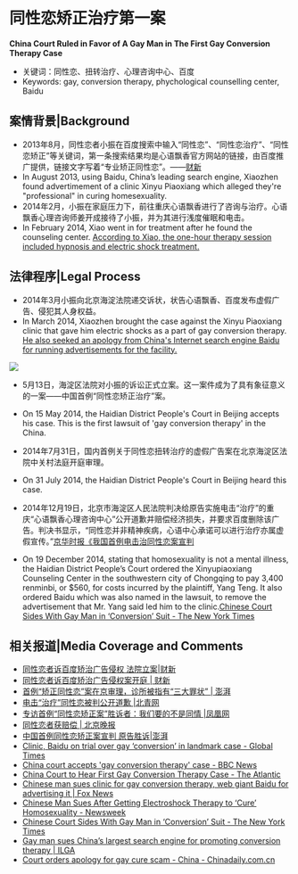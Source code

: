 # 同性恋矫正治疗第一案

**China Court Ruled in Favor of A Gay Man in The First Gay Conversion Therapy Case**

* 关键词：同性恋、扭转治疗、心理咨询中心、百度
* Keywords: gay, conversion therapy, phychological counselling center, Baidu

<!-- more -->

## 案情背景|Background

- 2013年8月，同性恋者小振在百度搜索中输入“同性恋”、“同性恋治疗”、“同性恋矫正”等关键词，第一条搜索结果均是心语飘香官方网站的链接，由百度推广提供，链接文字写着“专业矫正同性恋”。——[财新](http://china.caixin.com/2014-08-01/100711856.html)
- In August 2013, using Baidu, China’s leading search engine, Xiaozhen found advertimement of a clinic Xinyu Piaoxiang which alleged they're "professional" in curing homesexuality.
- 2014年2月，小振在家庭压力下，前往重庆心语飘香进行了咨询与治疗。心语飘香心理咨询师姜开成接待了小振，并为其进行浅度催眠和电击。
- In February 2014, Xiao went in for treatment after he found the counseling center. [According to Xiao, the one-hour therapy session included hypnosis and electric shock treatment.](http://www.chinadaily.com.cn/china/2014-12/20/content_19131311.htm)

## 法律程序|Legal Process

- 2014年3月小振向北京海淀法院递交诉状，状告心语飘香、百度发布虚假广告、侵犯其人身权益。
- In March 2014, Xiaozhen brought the case against the Xinyu Piaoxiang clinic that gave him electric shocks as a part of gay conversion therapy.  [He also seeked an apology from China's Internet search engine Baidu for running advertisements for the facility.](https://www.theatlantic.com/international/archive/2014/07/china-court-to-hear-first-gay-conversion-therapy-case/375382/)

![](http://ww3.sinaimg.cn/large/4b8bd145gw1etizx4gzq4j218g0tn0xz.jpg)

- 5月13日，海淀区法院对小振的诉讼正式立案。这一案件成为了具有象征意义的一案——中国首例“同性恋矫正治疗”案。
- On 15 May 2014, the Haidian District People's Court in Beijing accepts his case. This is the first lawsuit of 'gay conversion therapy' in the China.



- 2014年7月31日，国内首例关于同性恋扭转治疗的虚假广告案在北京海淀区法院中关村法庭开庭审理。
- On 31 July 2014, the Haidian District People's Court in Beijing heard this case.



- 2014年12月19日，北京市海淀区人民法院判决给原告实施电击“治疗”的重庆“心语飘香心理咨询中心”公开道歉并赔偿经济损失，并要求百度删除该广告。判决书显示，“同性恋并非精神疾病，心语中心承诺可以进行治疗亦属虚假宣传。”[京华时报《我国首例电击治同性恋案宣判](http://news.ifeng.com/a/20141221/42762139_0.shtml)
- On 19 December 2014, stating that homosexuality is not a mental illness, the Haidian District People’s Court ordered the Xinyupiaoxiang Counseling Center in the southwestern city of Chongqing to pay 3,400 renminbi, or $560, for costs incurred by the plaintiff, Yang Teng. It also ordered Baidu which was also named in the lawsuit, to remove the advertisement that Mr. Yang said led him to the clinic.[Chinese Court Sides With Gay Man in ‘Conversion’ Suit - The New York Times](https://www.nytimes.com/2014/12/20/world/asia/chinese-court-sides-with-gay-man-against-clinic-that-tried-to-convert-him.html)

## 相关报道|Media Coverage and Comments

* [同性恋者诉百度矫治广告侵权 法院立案|财新  ](http://china.caixin.com/2014-05-15/100677721.html?code=0&msg=第三方登录成功+)
* [同性恋者诉百度矫治广告侵权案开庭 | 财新](http://china.caixin.com/2014-08-01/100711856.html)
* [首例“矫正同性恋”案在京审理，诊所被指有“三大罪状” | 澎湃  ](http://news.163.com/14/0802/06/A2KGU3GA00014SEH.html)
* [电击“治疗”同性恋被判公开道歉 |北青网 ](http://news.hexun.com/2014-12-21/171625602.html)
* [专访首例“同性恋矫正案”胜诉者：我们要的不是同情 |凤凰网 ](http://news.ifeng.com/a/20141221/42765163_0.shtml)
* [同性恋者获赔偿 | 北京晚报](http://news.ifeng.com/a/20141221/42764577_0.shtml)
* [中国首例同性恋矫正案宣判 原告胜诉|澎湃 ](http://news.163.com/14/1219/19/ADRON5UI00014SEH.html)
* [Clinic, Baidu on trial over gay ‘conversion’ in landmark case - Global Times](http://www.globaltimes.cn/content/873733.shtml)
* [China court accepts 'gay conversion therapy' case - BBC News](https://www.bbc.com/news/blogs-china-blog-27498288)
* [China Court to Hear First Gay Conversion Therapy Case - The Atlantic](https://www.theatlantic.com/international/archive/2014/07/china-court-to-hear-first-gay-conversion-therapy-case/375382/)
* [Chinese man sues clinic for gay conversion therapy, web giant Baidu for advertising it | Fox News](https://www.foxnews.com/world/chinese-man-sues-clinic-for-gay-conversion-therapy-web-giant-baidu-for-advertising-it)
* [Chinese Man Sues After Getting Electroshock Therapy to ‘Cure’ Homosexuality - Newsweek](https://www.newsweek.com/chinese-man-sues-after-getting-electro-shock-therapy-cure-homosexuality-262370)
* [Chinese Court Sides With Gay Man in ‘Conversion’ Suit - The New York Times](https://www.nytimes.com/2014/12/20/world/asia/chinese-court-sides-with-gay-man-against-clinic-that-tried-to-convert-him.html)
* [Gay man sues China’s largest search engine for promoting conversion therapy | ILGA](https://ilga.org/gay-man-sues-china-s-largest-search-engine-for-promoting-conversion-therapy)
* [Court orders apology for gay cure scam - China - Chinadaily.com.cn](http://www.chinadaily.com.cn/china/2014-12/20/content_19131311.htm)



